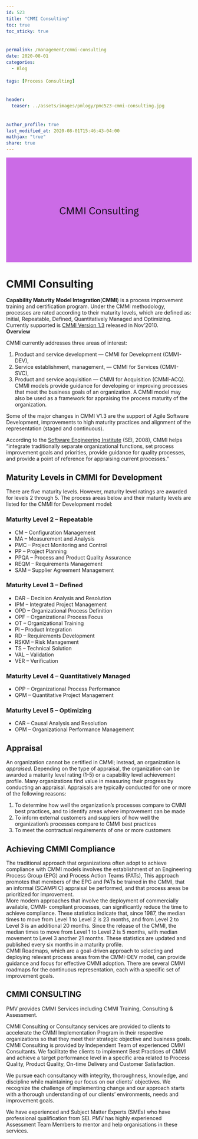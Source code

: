 ```yaml
---
id: 523   
title: "CMMI Consulting"
toc: true
toc_sticky: true


permalink: /management/cmmi-consulting
date: 2020-08-01
categories:
  - Blog

tags: [Process Consulting]


header:
  teaser: ../assets/images/pmlogy/pmc523-cmmi-consulting.jpg


author_profile: true
last_modified_at: 2020-08-01T15:46:43-04:00
mathjax: "true"
share: true
---
```


![Cmmi Consulting](../assets/images/pmlogy/pmc523-cmmi-consulting.jpg)

# CMMI Consulting

**Capability Maturity Model Integration**(**CMMI**) is a process improvement training and certification program. Under the CMMI methodology, processes are rated according to their maturity levels, which are defined as: Initial, Repeatable, Defined, Quantitatively Managed and Optimizing. Currently supported is [CMMI Version 1.3](https://en.wikipedia.org/wiki/CMMI_Version_1.3) released in Nov’2010.  
**Overview**

CMMI currently addresses three areas of interest:

1. Product and service development — CMMI for Development (CMMI-DEV),  
2. Service establishment, management, — CMMI for Services (CMMI-SVC),  
3. Product and service acquisition — CMMI for Acquisition (CMMI-ACQ).  
CMMI models provide guidance for developing or improving processes that meet the business goals of an organization. A CMMI model may also be used as a framework for appraising the process maturity of the organization.

Some of the major changes in CMMI V1.3 are the support of Agile Software Development, improvements to high maturity practices and alignment of the representation (staged and continuous).

According to the [Software Engineering Institute](https://en.wikipedia.org/wiki/Software_Engineering_Institute) (SEI, 2008), CMMI helps “integrate traditionally separate organizational functions, set process improvement goals and priorities, provide guidance for quality processes, and provide a point of reference for appraising current processes.”

## **Maturity Levels in CMMI for Development**

There are five maturity levels. However, maturity level ratings are awarded for levels 2 through 5. The process areas below and their maturity levels are listed for the CMMI for Development model:

### Maturity Level 2 – Repeatable

*   CM – Configuration Management
*   MA – Measurement and Analysis
*   PMC – Project Monitoring and Control
*   PP – Project Planning
*   PPQA – Process and Product Quality Assurance
*   REQM – Requirements Management
*   SAM – Supplier Agreement Management

### Maturity Level 3 – Defined

*   DAR – Decision Analysis and Resolution
*   IPM – Integrated Project Management
*   OPD – Organizational Process Definition
*   OPF – Organizational Process Focus
*   OT – Organizational Training
*   PI – Product Integration
*   RD – Requirements Development
*   RSKM – Risk Management
*   TS – Technical Solution
*   VAL – Validation
*   VER – Verification

### Maturity Level 4 – Quantitatively Managed

*   OPP – Organizational Process Performance
*   QPM – Quantitative Project Management

### Maturity Level 5 – Optimizing

*   CAR – Causal Analysis and Resolution
*   OPM – Organizational Performance Management

## **Appraisal**

An organization cannot be certified in CMMI; instead, an organization is _appraised_. Depending on the type of appraisal, the organization can be awarded a maturity level rating (1-5) or a capability level achievement profile. Many organizations find value in measuring their progress by conducting an appraisal. Appraisals are typically conducted for one or more of the following reasons:

1.  To determine how well the organization’s processes compare to CMMI best practices, and to identify areas where improvement can be made
2.  To inform external customers and suppliers of how well the organization’s processes compare to CMMI best practices
3.  To meet the contractual requirements of one or more customers

## **Achieving CMMI Compliance**

The traditional approach that organizations often adopt to achieve compliance with CMMI models involves the establishment of an Engineering Process Group (EPG) and Process Action Teams (PATs), This approach promotes that members of the EPG and PATs be trained in the CMMI, that an informal (SCAMPI C) appraisal be performed, and that process areas be prioritized for improvement.  
More modern approaches that involve the deployment of commercially available, CMMI- compliant processes, can significantly reduce the time to achieve compliance. These statistics indicate that, since 1987, the median times to move from Level 1 to Level 2 is 23 months, and from Level 2 to Level 3 is an additional 20 months. Since the release of the CMMI, the median times to move from Level 1 to Level 2 is 5 months, with median movement to Level 3 another 21 months. These statistics are updated and published every six months in a maturity profile.  
CMMI Roadmaps, which are a goal-driven approach to selecting and deploying relevant process areas from the CMMI-DEV model, can provide guidance and focus for effective CMMI adoption. There are several CMMI roadmaps for the continuous representation, each with a specific set of improvement goals.

## **CMMI CONSULTING**

PMV provides CMMI Services including CMMI Training, Consulting & Assessment.

CMMI Consulting or Consultancy services are provided to clients to accelerate the CMMI Implementation Program in their respective organizations so that they meet their strategic objective and business goals. CMMI Consulting is provided by Independent Team of experienced CMMI Consultants. We facilitate the clients to implement Best Practices of CMMI and achieve a target performance level in a specific area related to Process Quality, Product Quality, On-time Delivery and Customer Satisfaction.

We pursue each consultancy with integrity, thoroughness, knowledge, and discipline while maintaining our focus on our clients’ objectives. We recognize the challenge of implementing change and our approach starts with a thorough understanding of our clients’ environments, needs and improvement goals.

We have experienced and Subject Matter Experts (SMEs) who have professional qualification from SEI. PMV has highly experienced Assessment Team Members to mentor and help organisations in these services.